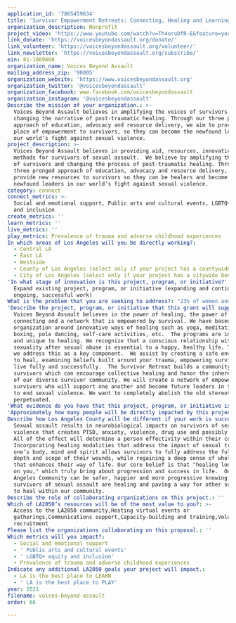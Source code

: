 ```yaml
---
application_id: '7865459634'
title: 'Survivor Empowerment Retreats: Connecting, Healing and Learning'
organization_description: Nonprofit
project_video: 'https://www.youtube.com/watch?v=Th4oruOfR-E&feature=youtu.be'
link_donate: 'https://voicesbeyondassault.org/donate/'
link_volunteer: 'https://voicesbeyondassault.org/volunteer/'
link_newsletter: 'https://voicesbeyondassault.org/subscribe/'
ein: 81-1869608
organization_name: Voices Beyond Assault
mailing_address_zip: '90005'
organization_website: 'https://www.voicesbeyondassault.org'
organization_twitter: '@voicesbeyondassault'
organization_facebook: www.facebook.com/voicesbeyondassault
organization_instagram: '@voicesbeyondassault'
Describe the mission of your organization.: >-
  Voices Beyond Assault believes in amplifying the voices of survivors and
  changing the narrative of post-traumatic healing. Through our three pronged
  approach of education, advocacy and resource delivery, we aim to provide a
  place of empowerment to survivors, so they can become the newfound leaders in
  our world’s fight against sexual violence. 
project_description: >-
  Voices Beyond Assault believes in providing aid, resources, innovative therapy
  methods for survivors of sexual assault.  We believe by amplifying the voices
  of survivors and changing the process of post-traumatic healing. Through our
  three pronged approach of education, advocacy and resource delivery, we aim to
  provide new resources to survivors so they can be healers and become the
  newfound leaders in our world’s fight against sexual violence. 
category: connect
connect_metrics: >-
  Social and emotional support, Public arts and cultural events, LGBTQ+ equity
  and inclusion
create_metrics: ''
learn_metrics: ''
live_metrics: ''
play_metrics: Prevalence of trauma and adverse childhood experiences
In which areas of Los Angeles will you be directly working?:
  - Central LA
  - East LA
  - Westside
  - County of Los Angeles (select only if your project has a countywide benefit)
  - City of Los Angeles (select only if your project has a citywide benefit)
'In what stage of innovation is this project, program, or initiative?': >-
  Expand existing project, program, or initiative (expanding and continuing
  ongoing, successful work)
What is the problem that you are seeking to address?: "23% of women and 9% of men report forced sexual activity ever in their lifetime, according to national data from 2019. In Los Angeles 63 to every 100,000 person has experience sexual violence. This trauma can result in severe physical and emotional trauma. Deploying targeted psychotherapeutic treatment that is individualized for the survivor is important to achieving optimal patient outcomes. There are several valid and evidence-based treatments available for post-traumatic stress disorder (PTSD) and interpersonal difficulties that can result from sexual abuse and assault. Voices Beyond Assault is working to end the societal issue of sexual violence and focus on survivor rehabilitation and healing. stereotypical of victimhood and powerlessness is of the past. We aim to dismantle and reconstruct the notion. VBA has employed an intersectional approach with radical inclusion. Sexual violence must be addressed because of the society-wide damage it has done and continues to do to date. \t\t\t "
'Describe the project, program, or initiative that this grant will support to address the problem identified.': >-
  Voices Beyond Assault believes in the power of healing, the power of
  connecting and a network that is empowered by survival. We have based our
  organization around innovative ways of healing such as yoga, meditation,
  boxing, pole dancing, self-care activities, etc.  The programs are innovative
  and unique to healing. We recognize that a conscious relationship with your
  sexuality after sexual abuse is essential to a happy, healthy life. That’s why
  we address this as a key component.  We assist by creating a safe environment
  to heal, examining beliefs built around your trauma, empowering survivors to
  live fully and successfully.  The Survivor Retreat builds a community of
  survivors which can encourage collective healing and honor the inherent beauty
  of our diverse survivor community. We will create a network of empowered
  survivors who will support one another and become future leaders in the fight
  to end sexual violence. We want to completely abolish the old stereotypes
  perpetuated.
'What evidence do you have that this project, program, or initiative is or will be successful, and how will you define and measure success?': "VBA plans to define and measure the success of our of our innovative programs through metrics such as: (1) program evaluation forms, (2) survivors engagement  (3) reoccurring survivors  (4) the word of mouth, and (4) the research done on healing and progression. This information will all be collected, stored and published through our annual reports. \t"
'Approximately how many people will be directly impacted by this project, program, or initiative?': '250'
Describe how Los Angeles County will be different if your work is successful.: >-
  Sexual assault results in neurobiological impacts on survivors of sexual
  violence that creates PTSD, anxiety, violence, drug use and possibly suicide. 
  All of the effect will determine a person effectivity within their community.
  Incorporating healing modalities that address the impact of sexual trauma on
  one’s body, mind and spirit allows survivors to fully address the fullest
  depth and scope of their wounds, while regaining a deep sense of wholeness
  that enhances their way of life. Our core belief is that "healing looks good
  on you," which truly bring about progression and success in life.  Our Los
  Angeles Community can be safer, happier and more progressive knowing that
  survivors of sexual assault are healing and paving a way for other survivors
  to heal within our community.
Describe the role of collaborating organizations on this project.: ''
Which of LA2050’s resources will be of the most value to you?: >-
  Access to the LA2050 community,Hosting virtual events or
  gatherings,Communications support,Capacity-building and training,Volunteer
  recruitment
Please list the organizations collaborating on this proposal.: ''
Which metrics will you impact?:
  - Social and emotional support
  - ' Public arts and cultural events'
  - ' LGBTQ+ equity and inclusion'
  - Prevalence of trauma and adverse childhood experiences
Indicate any additional LA2050 goals your project will impact.:
  - LA is the best place to LEARN
  - ' LA is the best place to PLAY'
year: 2021
filename: voices-beyond-assault
order: 66

---
```


